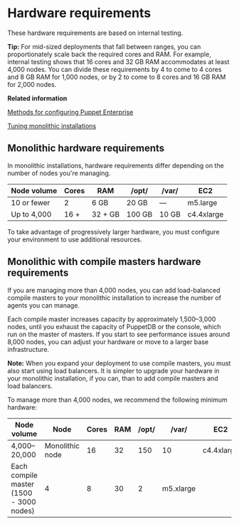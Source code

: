 # Hardware requirements

These hardware requirements are based on internal testing.

**Tip:** For mid-sized deployments that fall between ranges, you can proportionately scale back the required cores and RAM. For example, internal testing shows that 16 cores and 32 GB RAM accommodates at least 4,000 nodes. You can divide these requirements by 4 to come to 4 cores and 8 GB RAM for 1,000 nodes, or by 2 to come to 8 cores and 16 GB RAM for 2,000 nodes.

**Related information**  


[Methods for configuring Puppet Enterprise](config_intro.md#)

[Tuning monolithic installations](tuning_monolithic.md#)

## Monolithic hardware requirements

In monolithic installations, hardware requirements differ depending on the number of nodes you're managing.

|Node volume|Cores|RAM|/opt/|/var/|EC2|
|-----------|-----|---|-----|-----|---|
|10 or fewer|2|6 GB|20 GB|—|m5.large|
|Up to 4,000|16 +|32 + GB|100 GB|10 GB|c4.4xlarge|

To take advantage of progressively larger hardware, you must configure your environment to use additional resources.

## Monolithic with compile masters hardware requirements

If you are managing more than 4,000 nodes, you can add load-balanced compile masters to your monolithic installation to increase the number of agents you can manage.

Each compile master increases capacity by approximately 1,500–3,000 nodes, until you exhaust the capacity of PuppetDB or the console, which run on the master of masters. If you start to see performance issues around 8,000 nodes, you can adjust your hardware or move to a larger base infrastructure.

**Note:** When you expand your deployment to use compile masters, you must also start using load balancers. It is simpler to upgrade your hardware in your monolithic installation, if you can, than to add compile masters and load balancers.

To manage more than 4,000 nodes, we recommend the following minimum hardware:

|Node volume|Node|Cores|RAM|/opt/|/var/|EC2|
|-----------|----|-----|---|-----|-----|---|
|4,000–20,000|Monolithic node|16|32|150|10|c4.4xlarge|
|Each compile master \(1500 - 3000 nodes\)|4|8|30|2|m5.xlarge|

